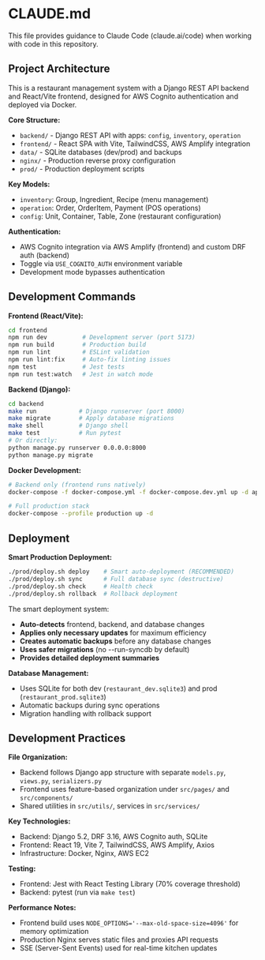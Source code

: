 # CLAUDE.md

This file provides guidance to Claude Code (claude.ai/code) when working with code in this repository.

## Project Architecture

This is a restaurant management system with a Django REST API backend and React/Vite frontend, designed for AWS Cognito authentication and deployed via Docker.

**Core Structure:**
- `backend/` - Django REST API with apps: `config`, `inventory`, `operation`
- `frontend/` - React SPA with Vite, TailwindCSS, AWS Amplify integration
- `data/` - SQLite databases (dev/prod) and backups
- `nginx/` - Production reverse proxy configuration
- `prod/` - Production deployment scripts

**Key Models:**
- `inventory`: Group, Ingredient, Recipe (menu management)
- `operation`: Order, OrderItem, Payment (POS operations)  
- `config`: Unit, Container, Table, Zone (restaurant configuration)

**Authentication:**
- AWS Cognito integration via AWS Amplify (frontend) and custom DRF auth (backend)
- Toggle via `USE_COGNITO_AUTH` environment variable
- Development mode bypasses authentication

## Development Commands

**Frontend (React/Vite):**
```bash
cd frontend
npm run dev          # Development server (port 5173)
npm run build        # Production build
npm run lint         # ESLint validation
npm run lint:fix     # Auto-fix linting issues
npm test             # Jest tests
npm run test:watch   # Jest in watch mode
```

**Backend (Django):**
```bash
cd backend
make run            # Django runserver (port 8000)  
make migrate        # Apply database migrations
make shell          # Django shell
make test           # Run pytest
# Or directly:
python manage.py runserver 0.0.0.0:8000
python manage.py migrate
```

**Docker Development:**
```bash
# Backend only (frontend runs natively)
docker-compose -f docker-compose.yml -f docker-compose.dev.yml up -d app

# Full production stack  
docker-compose --profile production up -d
```

## Deployment

**Smart Production Deployment:**
```bash
./prod/deploy.sh deploy    # Smart auto-deployment (RECOMMENDED)
./prod/deploy.sh sync      # Full database sync (destructive)
./prod/deploy.sh check     # Health check
./prod/deploy.sh rollback  # Rollback deployment
```

The smart deployment system:
- **Auto-detects** frontend, backend, and database changes
- **Applies only necessary updates** for maximum efficiency
- **Creates automatic backups** before any database changes
- **Uses safer migrations** (no --run-syncdb by default)
- **Provides detailed deployment summaries**

**Database Management:**
- Uses SQLite for both dev (`restaurant_dev.sqlite3`) and prod (`restaurant_prod.sqlite3`)
- Automatic backups during sync operations
- Migration handling with rollback support

## Development Practices

**File Organization:**
- Backend follows Django app structure with separate `models.py`, `views.py`, `serializers.py`
- Frontend uses feature-based organization under `src/pages/` and `src/components/`
- Shared utilities in `src/utils/`, services in `src/services/`

**Key Technologies:**
- Backend: Django 5.2, DRF 3.16, AWS Cognito auth, SQLite
- Frontend: React 19, Vite 7, TailwindCSS, AWS Amplify, Axios
- Infrastructure: Docker, Nginx, AWS EC2

**Testing:**
- Frontend: Jest with React Testing Library (70% coverage threshold)
- Backend: pytest (run via `make test`)

**Performance Notes:**
- Frontend build uses `NODE_OPTIONS='--max-old-space-size=4096'` for memory optimization
- Production Nginx serves static files and proxies API requests
- SSE (Server-Sent Events) used for real-time kitchen updates